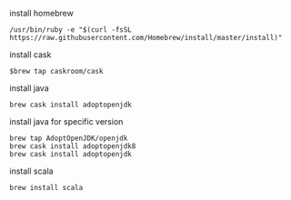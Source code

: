 install homebrew
```
/usr/bin/ruby -e "$(curl -fsSL https://raw.githubusercontent.com/Homebrew/install/master/install)"
```

install cask
```
$brew tap caskroom/cask
```

install java
```
brew cask install adoptopenjdk
```

install java for specific version
```
brew tap AdoptOpenJDK/openjdk
brew cask install adoptopenjdk8
brew cask install adoptopenjdk
```

install scala
```
brew install scala
```
